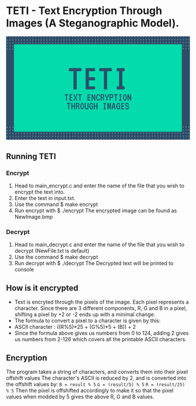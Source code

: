 # TETI - Text Encryption Through Images (A Steganographic Model).

![](brand/banner.png?raw=true)

## Running TETI

### Encrypt

1. Head to main_encrypt.c and enter the name of the file that you wish to encrypt the text into.
2. Enter the text in input.txt.
3. Use the command $ make encrypt
4. Run encrypt with $ ./encrypt
   The encrypted image can be found as NewImage.bmp

### Decrypt

1. Head to main_decrypt.c and enter the name of the file that you wish to decrypt (NewFile.txt is default)
2. Use the command $ make decrypt
3. Run decrypt with $ ./decrypt
   The Decrypted text will be printed to console

## How is it encrypted

- Text is encryted through the pixels of the image. Each pixel represents a character. Since there are 3 different components, R, G and B in a pixel, shifting a pixel by +2 or -2 ends up with a minimal change.
- The formula to convert a pixel to a character is given by this:
- ASCII character : ((R%5)*25 + (G%5)*5 + (B)) + 2
- Since the formula above gives us numbers from 0 to 124, adding 2 gives us numbers from 2-126 which covers all the printable ASCII characters.

## **Encryption**

The program takes a string of characters, and converts them into their pixel offshift values
The character's ASCII is reduced by 2, and is converted into the offshift values by:
`B = result % 5`
`G = (result/5) % 5`
`R = (result/25) % 5`
Then the pixel is offshifted accordingly to make it so that the pixel values when modded by 5 gives the above R, G and B values.
